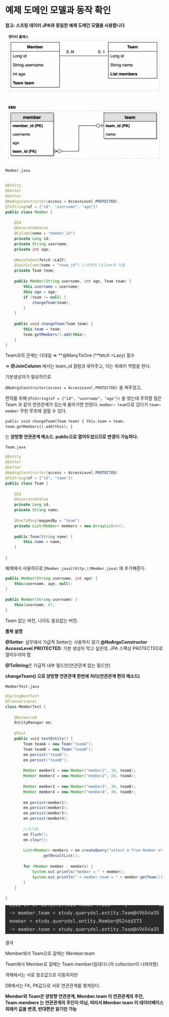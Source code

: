 # 예제 도메인 모델과 동작 확인

**참고: 스프링 데이터 JPA와 동일한 예제 도메인 모델을 사용합니다**

![Untitled](%E1%84%8B%E1%85%A8%E1%84%8C%E1%85%A6%20%E1%84%83%E1%85%A9%E1%84%86%E1%85%A6%E1%84%8B%E1%85%B5%E1%86%AB%20%E1%84%86%E1%85%A9%E1%84%83%E1%85%A6%E1%86%AF%E1%84%80%E1%85%AA%20%E1%84%83%E1%85%A9%E1%86%BC%E1%84%8C%E1%85%A1%E1%86%A8%20%E1%84%92%E1%85%AA%E1%86%A8%E1%84%8B%E1%85%B5%E1%86%AB%2000d0234384b6404bb9cc1c8bc1c1844d/Untitled.png)

`Member.java`

```java

@Entity
@Getter
@Setter
@NoArgsConstructor(access = AccessLevel.PROTECTED)
@ToString(of = {"id", "username", "age"})
public class Member {

    @Id
    @GeneratedValue
    @Column(name = "member_id")
    private Long id;
    private String username;
    private int age;

    @ManyToOne(fetch =LAZY)
    @JoinColumn(name = "team_id") //외래키 Column의 이름
    private Team team;

    public Member(String username, int age, Team team) {
        this.username = username;
        this.age = age;
        if (team != null) {
            changeTeam(team);
        }
    }

    public void changeTeam(Team team) {
        this.team = team;
        team.getMembers().add(this);
    }
}
```

Team과의 관계는 다대일 ⇒ **@ManyToOne (**fetch =Lazy) 필수

⇒ **@JoinColumn** 에서는 team_id 컬럼과 묶어주고, 이는 외래키 역할을 한다. 

기본생성자가 필요하므로

`@NoArgsConstructor(access = AccessLevel.PROTECTED)` 을 써주었고,

편의를 위해 `@ToString(of = {"id", "username", "age"})` 을 썼는데 주의할 점은 Team 과 같이 연관관계가 있는게 들어가면 안된다. `member→ team`으로 갔다가 `team→ member` 무한 루프에 걸릴 수 있다.

`public void changeTeam(Team team) {
        this.team = team;
        team.getMembers().add(this);
    }`

는 **양방향 연관관계 메소드.  public으로 열어두었으므로 변경이 가능하다.**

`Team.java`

```java
@Entity
@Getter
@Setter
@NoArgsConstructor(access = AccessLevel.PROTECTED)
@ToString(of = {"id", "name"})
public class Team {

    @Id
    @GeneratedValue
    private Long id;
    private String name;

    @OneToMany(mappedBy = "team")
    private List<Member> members = new ArrayList<>();

    public Team(String name) {
        this.name = name;
    }

}
```

예제에서 사용하므로 [`Member.java](http://Member.java)` 에 추가해준다.

```java
public Member(String username, int age) {
    this(username, age, null);
}

public Member(String username) {
    this(username, 0);
}
```

Team 없는 버전, 나이도 필요없는 버전.

**롬복 설명**

**@Setter**: 실무에서 가급적 Setter는 사용하지 않기
**@NoArgsConstructor AccessLevel.PROTECTED**: 기본 생성자 막고 싶은데, JPA 스팩상 PROTECTED로 열어두어야 함

**@ToString**은 가급적 내부 필드만(연관관계 없는 필드만)

**changeTeam() 으로 양방향 연관관계 한번에 처리(연관관계 편의 메소드)**

`MemberTest.java`

```java
@SpringBootTest
@Transactional
class MemberTest {

    @Autowired
    EntityManager em;

    @Test
    public void testEntity() {
        Team teamA = new Team("teamA");
        Team teamB = new Team("teamB");
        em.persist("teamA");
        em.persist("teamB");

        Member member1 = new Member("member1", 10, teamA);
        Member member2 = new Member("member2", 20, teamA);

        Member member3 = new Member("member3", 30, teamB);
        Member member4 = new Member("member4", 40, teamB);

        em.persist(member1);
        em.persist(member2);
        em.persist(member3);
        em.persist(member4);

        //초기화
        em.flush();
        em.clear();

        List<Member> members = em.createQuery("select m from Member m", Member.class)
                .getResultList();

        for (Member member : members) {
            System.out.println("member = " + member);
            System.out.println("-> member.team = " + member.getTeam());
        }
    }

}
```

![Untitled](%E1%84%8B%E1%85%A8%E1%84%8C%E1%85%A6%20%E1%84%83%E1%85%A9%E1%84%86%E1%85%A6%E1%84%8B%E1%85%B5%E1%86%AB%20%E1%84%86%E1%85%A9%E1%84%83%E1%85%A6%E1%86%AF%E1%84%80%E1%85%AA%20%E1%84%83%E1%85%A9%E1%86%BC%E1%84%8C%E1%85%A1%E1%86%A8%20%E1%84%92%E1%85%AA%E1%86%A8%E1%84%8B%E1%85%B5%E1%86%AB%2000d0234384b6404bb9cc1c8bc1c1844d/Untitled%201.png)

결과

Member에서 Team으로 갈때는 Member.team

Team에서 Member로 갈때는 Team.member(일대다니까 collection이 나와야함)

객체에서는 서로 참조값으로 이동하지만

DB에서는 FK, PK값으로 서로 연관관계를 맺게된다.

**Member와 Team은 양방향 연관관계, Member.team 이 연관관계의 주인, Team.members 는 연관관계의 주인이 아님, 따라서 Member.team 이 데이터베이스 외래키 값을 변경, 반대편은 읽기만 가능**